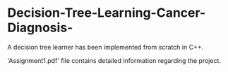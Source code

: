 # Decision-Tree-Learning-Cancer-Diagnosis-

A decision tree learner has been implemented from scratch in C++.

'Assignment1.pdf' file contains detailed information regarding the project.
